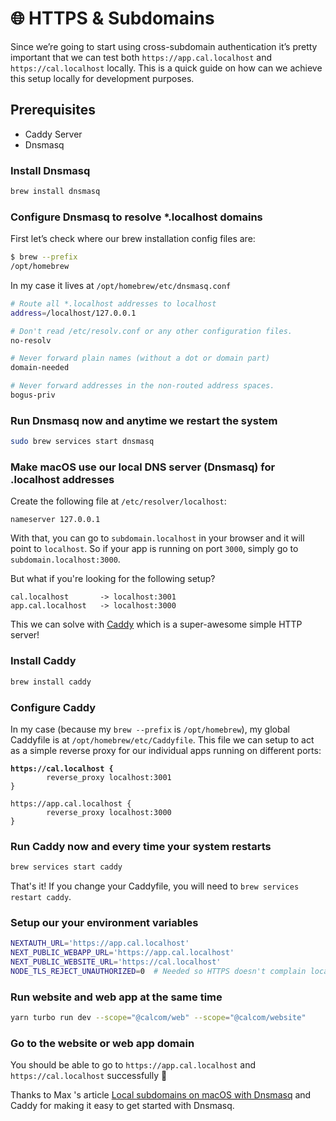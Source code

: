 # 🌐 HTTPS & Subdomains

Since we’re going to start using cross-subdomain authentication it’s pretty important that we can test both `https://app.cal.localhost` and `https://cal.localhost` locally. This is a quick guide on how can we achieve this setup locally for development purposes.

## Prerequisites

* Caddy Server
* Dnsmasq

### Install Dnsmasq

```bash
brew install dnsmasq
```

### Configure Dnsmasq to resolve \*.localhost domains

First let’s check where our brew installation config files are:

```bash
$ brew --prefix
/opt/homebrew
```

In my case it lives at `/opt/homebrew/etc/dnsmasq.conf`

```bash
# Route all *.localhost addresses to localhost
address=/localhost/127.0.0.1

# Don't read /etc/resolv.conf or any other configuration files.
no-resolv

# Never forward plain names (without a dot or domain part)
domain-needed

# Never forward addresses in the non-routed address spaces.
bogus-priv
```

### **Run Dnsmasq now and anytime we restart the system**

```bash
sudo brew services start dnsmasq
```

### Make macOS use our local DNS server (Dnsmasq) for .localhost addresses

Create the following file at `/etc/resolver/localhost`:

```
nameserver 127.0.0.1
```

With that, you can go to `subdomain.localhost` in your browser and it will point to `localhost`. So if your app is running on port `3000`, simply go to `subdomain.localhost:3000`.

But what if you're looking for the following setup?

```
cal.localhost       -> localhost:3001
app.cal.localhost   -> localhost:3000
```

This we can solve with [Caddy](https://caddyserver.com/) which is a super-awesome simple HTTP server!

### **Install Caddy**

```bash
brew install caddy
```

### **Configure Caddy**

In my case (because my `brew --prefix` is `/opt/homebrew`), my global Caddyfile is at `/opt/homebrew/etc/Caddyfile`. This file we can setup to act as a simple reverse proxy for our individual apps running on different ports:

<pre><code><strong>https://cal.localhost {
</strong>        reverse_proxy localhost:3001
}

https://app.cal.localhost {
        reverse_proxy localhost:3000
}
</code></pre>

### **Run Caddy now and every time your system restarts**

```bash
brew services start caddy
```

That's it! If you change your Caddyfile, you will need to `brew services restart caddy`.

### Setup our your environment variables

```bash
NEXTAUTH_URL='https://app.cal.localhost'
NEXT_PUBLIC_WEBAPP_URL='https://app.cal.localhost'
NEXT_PUBLIC_WEBSITE_URL='https://cal.localhost'
NODE_TLS_REJECT_UNAUTHORIZED=0  # Needed so HTTPS doesn't complain locally
```

### Run website and web app at the same time

```bash
yarn turbo run dev --scope="@calcom/web" --scope="@calcom/website"
```

### Go to the website or web app domain

You should be able to go to  `https://app.cal.localhost` and `https://cal.localhost` successfully 🙌

Thanks to Max 's article [Local subdomains on macOS with Dnsmasq](https://maxschmitt.me/posts/local-subdomains-dnsmasq-caddy/) and Caddy for making it easy to get started with Dnsmasq.
